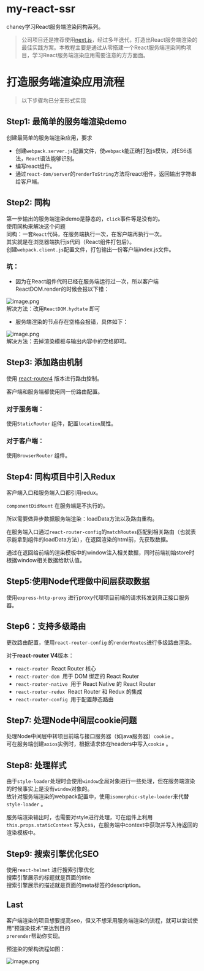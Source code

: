 # my-react-ssr

chaney学习React服务端渲染同构系列。

> 公司项目还是推荐使用[next.js](https://nextjs.org/)，经过多年迭代，打造出React服务端渲染的最佳实践方案。本教程主要是通过从零搭建一个React服务端渲染同构项目，学习React服务端渲染应用需要注意的方方面面。

# 打造服务端渲染应用流程
> 以下步骤均已分支形式实现

## Step1: 最简单的服务端渲染demo
创建最简单的服务端渲染应用，要求
* 创建`webpack.server.js`配置文件，使`webpack`能正确打包js模块，对ES6语法，`React`语法能够识别。
* 编写react组件。
* 通过`react-dom/server`的`renderToString`方法将react组件，返回输出字符串给客户端。

## Step2: 同构
第一步输出的服务端渲染demo是静态的，`click`事件等是没有的。<br />使用同构来解决这个问题<br />同构：一套`React`代码，在服务端执行一次，在客户端再执行一次。<br />其实就是在浏览器端执行js代码（React组件打包后）。<br />创建`webpack.client.js`配置文件，打包输出一份客户端index.js文件。
### 坑：
* 因为在React组件代码已经在服务端运行过一次，所以客户端ReactDOM.render的时候会报以下错：

![image.png](https://cdn.nlark.com/yuque/0/2019/png/158611/1549553489077-0648a661-8faf-4555-b15f-e5c1aba2db7e.png#align=left&display=inline&height=51&linkTarget=_blank&name=image.png&originHeight=102&originWidth=1638&size=53686&status=done&width=819)<br />解决方法：改用`ReactDOM.hydtate` 即可

* 服务端渲染的节点存在空格会报错，具体如下：

![image.png](https://cdn.nlark.com/yuque/0/2019/png/158611/1549553445490-d3bbd7d0-4c8f-474d-9dba-da713302d69a.png#align=left&display=inline&height=53&linkTarget=_blank&name=image.png&originHeight=106&originWidth=1640&size=43103&status=done&width=820)<br />解决方法：去掉渲染模板与输出内容中的空格即可。

## Step3: 添加路由机制
使用 [react-router4](https://reacttraining.com/react-router/) 版本进行路由控制。

客户端和服务端都使用同一份路由配置。
### 对于服务端：
使用`StaticRouter` 组件，配置`location`属性。
### 对于客户端：
使用`BrowserRouter` 组件。

## Step4: 同构项目中引入Redux
客户端入口和服务端入口都引用redux。

`componentDidMount` 在服务端是不执行的。

所以需要做异步数据服务端渲染：loadData方法以及路由重构。

在服务端入口通过`react-router-config`的`matchRoutes`匹配到相关路由（也就表示能拿到组件的loadData方法），在返回渲染的html前，先获取数据。

通过在返回给前端的渲染模板中的window注入相关数据，同时前端初始store时根据window相关数据给默认值。

## Step5:使用Node代理做中间层获取数据
使用`express-http-proxy` 进行proxy代理项目前端的请求转发到真正接口服务器。

## Step6：支持多级路由
更改路由配置，使用`react-router-config` 的`renderRoutes`进行多级路由渲染。

对于**react-router V4**版本：
* `react-router`  React Router 核心
* `react-router-dom`  用于 DOM 绑定的 React Router
* `react-router-native`  用于 React Native 的 React Router
* `react-router-redux`  React Router 和 Redux 的集成
* `react-router-config`  用于配置静态路由

## Step7: 处理Node中间层cookie问题
处理Node中间层中转项目前端与接口服务器（如java服务器）`cookie` 。<br />可在服务端创建`axios`实例时，根据请求体在headers中写入`cookie` 。
## Step8: 处理样式
由于`style-loader`处理时会使用`window`全局对象进行一些处理，但在服务端渲染的时候事实上是没有`window`对象的。<br />故针对服务端渲染的webpack配置中，使用`isomorphic-style-loader`来代替`style-loader` 。

服务端渲染输出时，也需要对style进行处理，可在组件上利用`this.props.staticContext` 写入css，在服务端中context中获取并写入待返回的渲染模板中。

## Step9: 搜索引擎优化SEO
使用`react-helmet` 进行搜索引擎优化<br />搜索引擎展示的标题就是页面的title <br />搜索引擎展示的描述就是页面的meta标签的description。

## Last
客户端渲染的项目想要提高seo，但又不想采用服务端渲染的流程，就可以尝试使用“预渲染技术”来达到目的<br />`prerender`帮助你实现。

预渲染的架构流程如图：

![image.png](https://cdn.nlark.com/yuque/0/2019/png/158611/1550853660342-ef6f0476-f6c1-4c66-bb97-3c0d76fd8e2e.png#align=left&display=inline&height=657&linkTarget=_blank&name=image.png&originHeight=1314&originWidth=1824&size=699869&status=done&width=912)

